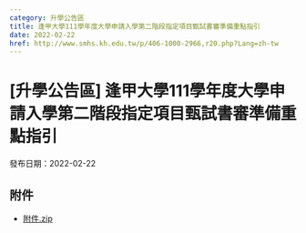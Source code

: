 ```yaml
---
category: 升學公告區
title: 逢甲大學111學年度大學申請入學第二階段指定項目甄試書審準備重點指引
date: 2022-02-22
href: http://www.smhs.kh.edu.tw/p/406-1000-2966,r20.php?Lang=zh-tw
---
```


# [升學公告區] 逢甲大學111學年度大學申請入學第二階段指定項目甄試書審準備重點指引

發布日期：2022-02-22

<div><div></div><div></div></div>

## 附件

- [附件.zip](https://www.smhs.kh.edu.tw/app/index.php?Action=downloadfile&file=WVhSMFlXTm9MelUyTDNCMFlWOHlOekF3WHpFMk1qUTJOamhmT1RNM05qa3VlbWx3&fname=DGGGROTSYWQO41XX50LKSWHGRK30OOLKDGUWTSKK4125MLVWKPROVTPOUSSSPKPO)
